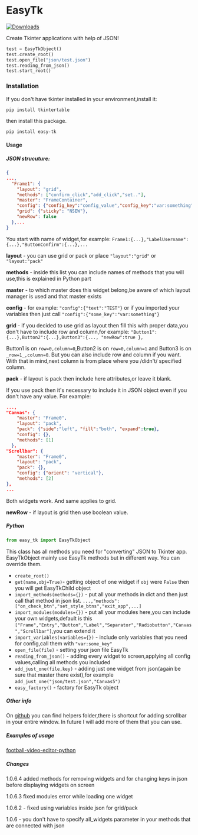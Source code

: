 # **EasyTk** 

[![Downloads](https://pepy.tech/badge/easy-tk)](https://pepy.tech/project/easy-tk)

Create Tkinter applications with help of JSON!

```python
test = EasyTkObject()
test.create_root()
test.open_file("json/test.json")
test.reading_from_json()
test.start_root()
```

### Installation

If you don't have tkinter installed in your environment,install it:
```python
pip install tkintertable
```
then install this package.

```
pip install easy-tk
```

#### Usage

##### JSON strucuture:

```json
{
...,
  "Frame1": {
    "layout": "grid",
    "methods": ["confirm_click","add_click","set.."],
    "master": "FrameContainer",
    "config": {"config_key":"config_value","config_key":"var:something"},
    "grid": {"sticky": "NSEW"},
    "newRow": false
  },...
}
```
You start with name of widget,for example:
``Frame1:{...},"LabelUsername":{...},"ButtonConfirm":{...},...``

**layout** - you can use grid or pack or place
``"layout":"grid"`` or ``"layout:"pack"``

**methods** - inside this list you can include names of methods that you will use,this is explained in Python part

**master** - to which master does this widget belong,be aware of which layout manager is used and that master exists

**config** - for example: ``"config":{"text":"TEST"}`` or if you imported your variables then just call ```"config":{"some_key":"var:something"}```

**grid** - if you decided to use grid as layout then fill this with proper data,you don't have to include row and column,for example:
``"Button1":{...},Button2":{...},Button3":{..., "newRow":true },``

Button1 is on ```row=0,column=0```,Button2 is on ```row=0,column=1``` and Button3 is on ```_row=1_,column=0```.
But you can also include row and column if you want. With that in mind,next column is from place where you /didn't/ specified column.

**pack** - if layout is pack then include here attributes,or leave it blank.

If you use pack then it's necessary to include it in JSON object even if you don't have any value.
For example:
```json
...,
"Canvas": {
    "master": "Frame0",
    "layout": "pack",
    "pack": {"side":"left", "fill":"both", "expand":true},
    "config": {},
    "methods": [1]
  },
"Scrollbar": {
    "master": "Frame0",
    "layout": "pack",
    "pack": {},
    "config": {"orient": "vertical"},
    "methods": [2]
},
...
```
Both widgets work. And same applies to grid.

**newRow** - if layout is grid then use boolean value.

##### Python

```python
from easy_tk import EasyTkObject
```
This class has all methods you need for "converting" JSON to Tkinter app. EasyTkObject mainly use EasyTk methods but in different way.
You can override them.

* ``create_root()``
* ``get(name,obj=True)``- getting object of one widget if ``obj`` were ``False`` then you will get EasyTkChild object
* ``import_methods(methods={})`` - put all your methods in dict and then just call that method in json list. ```...,"methods":["on_check_btn","set_style_btns","exit_app",...]```
* ``import_modules(modules={})`` - put all your modules here,you can include your own widgets,default is this ``["Frame","Entry","Button","Label","Separator","Radiobutton","Canvas","Scrollbar"]``,you can extend it
* ```import_variables(variables={})``` - include only variables that you need for config,call them with ```"var:some_key"```
* ``open_file(file)`` - setting your json file EasyTk
* ``reading_from_json()`` - adding every widget to screen,applying all config values,calling all methods you included
*  ``add_just_one(file,key)`` - adding just one widget from json(again be sure that master there exist),for example ```add_just_one("json/test.json","Canvas5")```
* ``easy_factory()`` - factory for EasyTk object


##### Other info

On [github](https://github.com/uros-5/easy-tk) you can find helpers folder,there is shortcut for adding scrollbar in your entire window. In future I will add more of them that you can use.

##### Examples of usage

[football-video-editor-python](https://github.com/uros-5/football-video-editor-python)

##### Changes

1.0.6.4 added methods for removing widgets and for changing keys in json before displaying widgets on screen

1.0.6.3 fixed modules error while loading one widget

1.0.6.2 - fixed using variables inside json for grid/pack

1.0.6 - you don't have to specify all_widgets parameter in your methods that are connected with json

